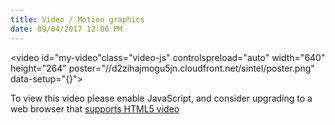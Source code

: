 ```yaml
---
title: Video / Motion graphics
date: 09/04/2017 12:00 PM
---
```

<link href="http://vjs.zencdn.net/6.2.7/video-js.css" rel="stylesheet">

<video id="my-video"class="video-js" controlspreload="auto" width="640" height="264" poster="//d2zihajmogu5jn.cloudfront.net/sintel/poster.png" data-setup="{}">
<source src="blob:http://videojs.com/269d923b-5164-407a-932e-e60b0913ce99" type='video/mp4'>
<source src="blob:http://videojs.com/269d923b-5164-407a-932e-e60b0913ce99" type='video/webm'>
<p class="vjs-no-js">
To view this video please enable JavaScript, and consider upgrading to a web browser that
<a href="http://videojs.com/html5-video-support "target="_blank">supports HTML5 video</a></p>
</video>

<script src="http://vjs.zencdn.net/6.2.7/video.js"</script>
